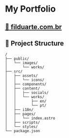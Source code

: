 # My Portfolio
## [🔗 filduarte.com.br](https://filduarte.com.br)

## 📂 Project Structure

```
/
├── public/
│   └── images/
│       └── works/
├── src/
│   ├── assets/
│   │   └── icons/
│   ├── components/
│   ├── content/
│   │   ├── socials/
│   │   └── works/
│   │       ├── en/
│   │       └── pt/
│   ├── i18n/
│   ├── pages/
│   │   └── index.astro
│   ├── scripts/
│   └── styles/
└── package.json
```